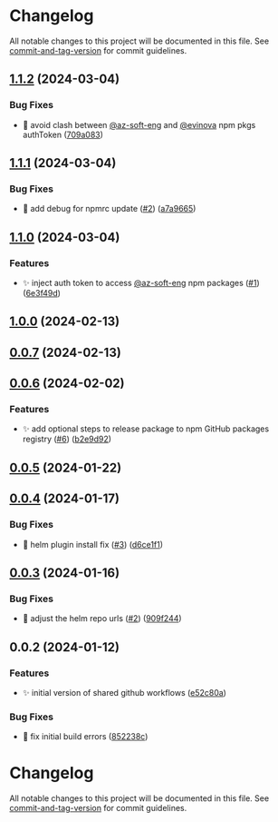 # Changelog

All notable changes to this project will be documented in this file. See [commit-and-tag-version](https://github.com/absolute-version/commit-and-tag-version) for commit guidelines.

## [1.1.2](https://github.com/evinova/evinova-actions/compare/v1.1.1...v1.1.2) (2024-03-04)


### Bug Fixes

* 🐛 avoid clash between [@az-soft-eng](https://github.com/az-soft-eng) and [@evinova](https://github.com/evinova) npm pkgs authToken ([709a083](https://github.com/evinova/evinova-actions/commit/709a0830a96a455b9496a65e4d1d8b1bd38e2606))

## [1.1.1](https://github.com/evinova/evinova-actions/compare/v1.1.0...v1.1.1) (2024-03-04)


### Bug Fixes

* 🐛 add debug for npmrc update ([#2](https://github.com/evinova/evinova-actions/issues/2)) ([a7a9665](https://github.com/evinova/evinova-actions/commit/a7a9665e00a7e1197b42e128bd1514061d9f5ef8))

## [1.1.0](https://github.com/evinova/evinova-actions/compare/v1.0.0...v1.1.0) (2024-03-04)


### Features

* ✨ inject auth token to access [@az-soft-eng](https://github.com/az-soft-eng) npm packages ([#1](https://github.com/evinova/evinova-actions/issues/1)) ([6e3f49d](https://github.com/evinova/evinova-actions/commit/6e3f49d8a9055d87efc2dc0defedb4c94c51f70b))

## [1.0.0](https://github.com/evinova/evinova-actions/compare/v0.0.7...v1.0.0) (2024-02-13)

## [0.0.7](https://github.com/evinova/evinova-actions/compare/v0.0.6...v0.0.7) (2024-02-13)

## [0.0.6](https://github.com/evinova/evinova-actions/compare/v0.0.5...v0.0.6) (2024-02-02)


### Features

* ✨ add optional steps to release package to npm GitHub packages registry ([#6](https://github.com/evinova/evinova-actions/issues/6)) ([b2e9d92](https://github.com/evinova/evinova-actions/commit/b2e9d921963c856bcbe41326f66899d72b564137))

## [0.0.5](https://github.com/evinova/evinova-actions/compare/v0.0.4...v0.0.5) (2024-01-22)

## [0.0.4](https://github.com/evinova/evinova-actions/compare/v0.0.3...v0.0.4) (2024-01-17)


### Bug Fixes

* 🐛 helm plugin install fix ([#3](https://github.com/evinova/evinova-actions/issues/3)) ([d6ce1f1](https://github.com/evinova/evinova-actions/commit/d6ce1f16d7c950f6f75d9e837c14c4cf4c48e2d3))

## [0.0.3](https://github.com/evinova/evinova-actions/compare/v0.0.2...v0.0.3) (2024-01-16)


### Bug Fixes

* 🐛 adjust the helm repo urls ([#2](https://github.com/evinova/evinova-actions/issues/2)) ([909f244](https://github.com/evinova/evinova-actions/commit/909f244d3233f64d37c0967869ad0478fd5e3d56))

## 0.0.2 (2024-01-12)


### Features

* ✨ initial version of shared github workflows ([e52c80a](https://github.com/evinova/evinova-actions/commit/e52c80a0103080c3b92ae432456dc9270b199b10))


### Bug Fixes

* 🐛 fix initial build errors ([852238c](https://github.com/evinova/evinova-actions/commit/852238cac8c3b09b7a6d9c1669dac447291bd3e9))

# Changelog

All notable changes to this project will be documented in this file. See [commit-and-tag-version](https://github.com/absolute-version/commit-and-tag-version) for commit guidelines.
